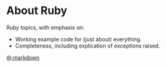 # About Ruby

Ruby topics, with emphasis on:
* Working example code for (just about) everything.
* Completeness, including explication of exceptions raised.

@[:markdown](include_files/contents.md)
